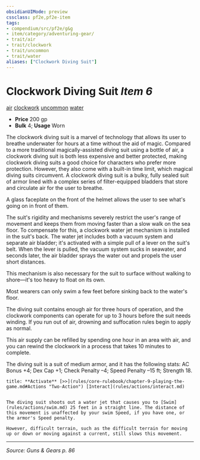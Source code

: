 ```yaml
---
obsidianUIMode: preview
cssclass: pf2e,pf2e-item
tags:
- compendium/src/pf2e/g&g
- item/category/adventuring-gear/
- trait/air
- trait/clockwork
- trait/uncommon
- trait/water
aliases: ["Clockwork Diving Suit"]
---
```

# Clockwork Diving Suit *Item 6*  
[air](air.md "Air Energy & Element Trait")  [clockwork](clockwork-g-g.md "Clockwork  Trait")  [uncommon](uncommon.md "Uncommon Rarity Trait")  [water](water.md "Water Energy & Element Trait")  

- **Price** 200 gp
- **Bulk** 4; **Usage** Worn

The clockwork diving suit is a marvel of technology that allows its user to breathe underwater for hours at a time without the aid of magic. Compared to a more traditional magically-assisted diving suit using a bottle of air, a clockwork diving suit is both less expensive and better protected, making clockwork diving suits a good choice for characters who prefer more protection. However, they also come with a built-in time limit, which magical diving suits circumvent. A clockwork diving suit is a bulky, fully sealed suit of armor lined with a complex series of filter-equipped bladders that store and circulate air for the user to breathe.

A glass faceplate on the front of the helmet allows the user to see what's going on in front of them.

The suit's rigidity and mechanisms severely restrict the user's range of movement and keeps them from moving faster than a slow walk on the sea floor. To compensate for this, a clockwork water jet mechanism is installed in the suit's back. The water jet includes both a vacuum system and separate air bladder; it's activated with a simple pull of a lever on the suit's belt. When the lever is pulled, the vacuum system sucks in seawater, and seconds later, the air bladder sprays the water out and propels the user short distances.

This mechanism is also necessary for the suit to surface without walking to shore—it's too heavy to float on its own.

Most wearers can only swim a few feet before sinking back to the water's floor.

The diving suit contains enough air for three hours of operation, and the clockwork components can operate for up to 3 hours before the suit needs winding. If you run out of air, drowning and suffocation rules begin to apply as normal.

This air supply can be refilled by spending one hour in an area with air, and you can rewind the clockwork in a process that takes 10 minutes to complete.

The diving suit is a suit of medium armor, and it has the following stats: AC Bonus +4; Dex Cap +1; Check Penalty –4; Speed Penalty –15 ft; Strength 18.

```ad-embed-ability
title: **Activate** [>>](rules/core-rulebook/chapter-9-playing-the-game.md#Actions "Two-Action") [Interact](rules/actions/interact.md)


The diving suit shoots out a water jet that causes you to [Swim](rules/actions/swim.md) 25 feet in a straight line. The distance of this movement is unaffected by your swim Speed, if you have one, or the armor's Speed penalty.

However, difficult terrain, such as the difficult terrain for moving up or down or moving against a current, still slows this movement.
```


---
*Source: Guns & Gears p. 86*